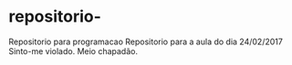 # repositorio-
Repositorio para programacao 
Repositorio para a aula do dia 24/02/2017
Sinto-me violado.
Meio chapadão.
